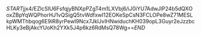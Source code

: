 $START$jjx4/EZlcSIU6FsfqjyBNXpPZgT4m1LXVbj6/iJ0iYU7AdwJlP24b5dQXOoxZBpYqWQPhorHJ1vQSigQ5tvWdfxwI12EOKeSpCsN3FCLOPe8wZ71MESLkpWMThbqog6E9iR8yrPewI9Ncx7JklJvIHNwiduchKH039opL3Guyr2eJzzbcHLKy3eBjAkcYUoKh2YXk5J4p6kz6RdMsQ78Wg==$END$
